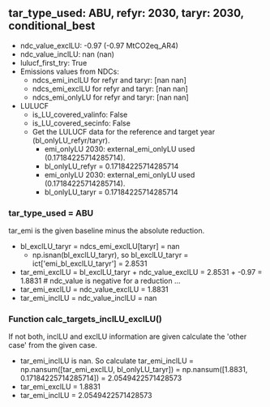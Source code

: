

## tar_type_used: ABU, refyr: 2030, taryr: 2030, conditional_best
- ndc_value_exclLU: -0.97 (-0.97 MtCO2eq_AR4)
- ndc_value_inclLU: nan (nan)
- lulucf_first_try: True
- Emissions values from NDCs:
  - ndcs_emi_inclLU for refyr and taryr: [nan nan]
  - ndcs_emi_exclLU for refyr and taryr: [nan nan]
  - ndcs_emi_onlyLU for refyr and taryr: [nan nan]
- LULUCF
  - is_LU_covered_valinfo: False
  - is_LU_covered_secinfo: False
  - Get the LULUCF data for the reference and target year (bl_onlyLU_refyr/taryr).
    - emi_onlyLU 2030: external_emi_onlyLU used (0.17184225714285714).
    - bl_onlyLU_refyr = 0.17184225714285714
    - emi_onlyLU 2030: external_emi_onlyLU used (0.17184225714285714).
    - bl_onlyLU_taryr = 0.17184225714285714
### tar_type_used = ABU
tar_emi is the given baseline minus the absolute reduction.
- bl_exclLU_taryr = ndcs_emi_exclLU[taryr] = nan
  - np.isnan(bl_exclLU_taryr), so bl_exclLU_taryr = ict['emi_bl_exclLU_taryr'] = 2.8531
- tar_emi_exclLU = bl_exclLU_taryr + ndc_value_exclLU = 2.8531 + -0.97 = 1.8831 # ndc_value is negative for a reduction ...
- tar_emi_exclLU = ndc_value_exclLU = 1.8831
- tar_emi_inclLU = ndc_value_inclLU = nan
### Function calc_targets_inclLU_exclLU()
If not both, inclLU and exclLU information are given calculate the 'other case' from the given case.
- tar_emi_inclLU is nan. So calculate tar_emi_inclLU = np.nansum([tar_emi_exclLU, bl_onlyLU_taryr]) = np.nansum([1.8831, 0.17184225714285714]) = 2.0549422571428573
- tar_emi_exclLU = 1.8831
- tar_emi_inclLU = 2.0549422571428573